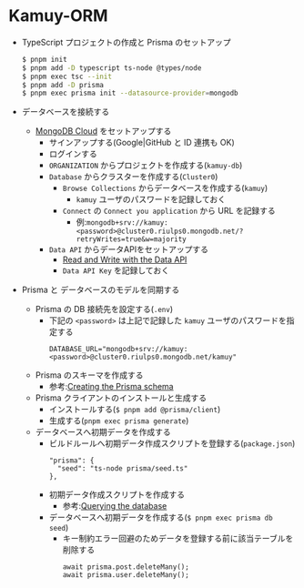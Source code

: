 # Kamuy-ORM

- TypeScript プロジェクトの作成と Prisma のセットアップ

  ```sh
  $ pnpm init
  $ pnpm add -D typescript ts-node @types/node
  $ pnpm exec tsc --init
  $ pnpm add -D prisma
  $ pnpm exec prisma init --datasource-provider=mongodb
  ```

- データベースを接続する

  - [MongoDB Cloud] をセットアップする
    - サインアップする(Google|GitHub と ID 連携も OK)
    - ログインする
    - `ORGANIZATION` からプロジェクトを作成する(`kamuy-db`)
    - `Database` からクラスターを作成する(`Cluster0`)
      - `Browse Collections` からデータベースを作成する(`kamuy`)
        - `kamuy` ユーザのパスワードを記録しておく
      - `Connect` の `Connect you application` から URL を記録する
        - 例:`mongodb+srv://kamuy:<password>@cluster0.riulps0.mongodb.net/?retryWrites=true&w=majority`
    - `Data API` からデータAPIをセットアップする
      - [Read and Write with the Data API](https://www.mongodb.com/docs/atlas/api/data-api/)
      - `Data API Key` を記録しておく

- Prisma と データベースのモデルを同期する
  - Prisma の DB 接続先を設定する(`.env`)
    - 下記の `<password>` は上記で記録した `kamuy` ユーザのパスワードを指定する
      ```text
      DATABASE_URL="mongodb+srv://kamuy:<password>@cluster0.riulps0.mongodb.net/kamuy"
      ```
  - Prisma のスキーマを作成する
    - 参考:[Creating the Prisma schema](https://www.prisma.io/docs/getting-started/setup-prisma/start-from-scratch/mongodb/creating-the-prisma-schema-typescript-mongodb)
  - Prisma クライアントのインストールと生成する
    - インストールする(`$ pnpm add @prisma/client`)
    - 生成する(`pnpm exec prisma generate`)
  - データベースへ初期データを作成する
    - ビルドルールへ初期データ作成スクリプトを登録する(`package.json`)
      ```text
      "prisma": {
        "seed": "ts-node prisma/seed.ts"
      },
      ```
    - 初期データ作成スクリプトを作成する
      - 参考:[Querying the database](https://www.prisma.io/docs/getting-started/setup-prisma/start-from-scratch/mongodb/querying-the-database-typescript-mongodb)
    - データベースへ初期データを作成する(`$ pnpm exec prisma db seed`)
      - キー制約エラー回避のためデータを登録する前に該当テーブルを削除する
        ```text
        await prisma.post.deleteMany();
        await prisma.user.deleteMany();
        ```

[MongoDB Cloud]: https://cloud.mongodb.com/
